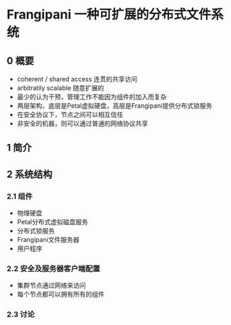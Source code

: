 # Frangipani 一种可扩展的分布式文件系统

## 0 概要
- coherent / shared access 连贯的共享访问
- arbitratily scalable 随意扩展的
- 最少的认为干预，管理工作不能因为组件的加入而复杂
- 两层架构，底层是Petal虚拟硬盘，高层是Frangipani提供分布式锁服务
- 在安全协议下，节点之间可以相互信任
- 非安全的机器，则可以通过普通的网络协议共享

## 1 简介

## 2 系统结构

### 2.1 组件
- 物理硬盘
- Petal分布式虚拟磁盘服务
- 分布式锁服务
- Frangipani文件服务器
- 用户程序

### 2.2 安全及服务器客户端配置
- 集群节点通过网络来访问
- 每个节点都可以拥有所有的组件

### 2.3 讨论
